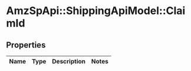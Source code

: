 # AmzSpApi::ShippingApiModel::ClaimId

## Properties
Name | Type | Description | Notes
------------ | ------------- | ------------- | -------------

